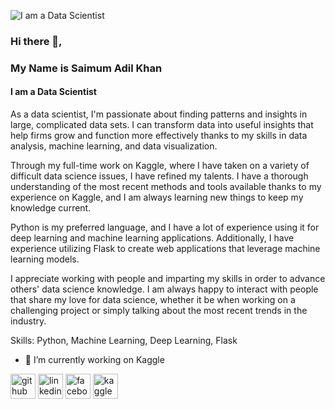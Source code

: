 ![I am a Data Scientist](https://pbs.twimg.com/profile_banners/986792004/1685645337/1500x500)
### Hi there 👋,
### My Name is Saimum Adil Khan
#### I am a Data Scientist

As a data scientist, I'm passionate about finding patterns and insights in large, complicated data sets. I can transform data into useful insights that help firms grow and function more effectively thanks to my skills in data analysis, machine learning, and data visualization.

Through my full-time work on Kaggle, where I have taken on a variety of difficult data science issues, I have refined my talents. I have a thorough understanding of the most recent methods and tools available thanks to my experience on Kaggle, and I am always learning new things to keep my knowledge current.

Python is my preferred language, and I have a lot of experience using it for deep learning and machine learning applications. Additionally, I have experience utilizing Flask to create web applications that leverage machine learning models.

I appreciate working with people and imparting my skills in order to advance others' data science knowledge. I am always happy to interact with people that share my love for data science, whether it be when working on a challenging project or simply talking about the most recent trends in the industry.


Skills: Python, Machine Learning, Deep Learning, Flask

- 🔭 I’m currently working on Kaggle 


[<img src='https://cdn.jsdelivr.net/npm/simple-icons@3.0.1/icons/github.svg' alt='github' height='40'>](https://github.com/saimumadil24)  [<img src='https://cdn.jsdelivr.net/npm/simple-icons@3.0.1/icons/linkedin.svg' alt='linkedin' height='40'>](https://www.linkedin.com/in/https://www.linkedin.com/in/saimumadil24//)  [<img src='https://cdn.jsdelivr.net/npm/simple-icons@3.0.1/icons/facebook.svg' alt='facebook' height='40'>](https://www.facebook.com/https://www.facebook.com/saimum.adil.24/)  [<img src='https://cdn.jsdelivr.net/npm/simple-icons@3.0.1/icons/kaggle.svg' alt='kaggle' height='40'>](https://www.kaggle.com/saimumadilkhan)  

